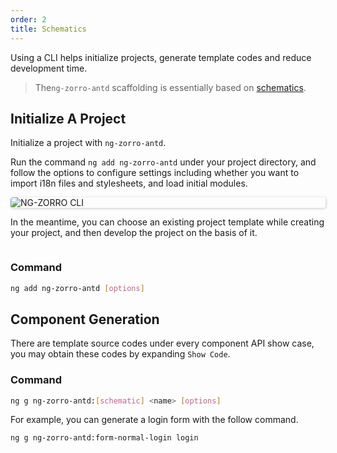 ```yaml
---
order: 2
title: Schematics
---
```


Using a CLI helps initialize projects, generate template codes and reduce development time.

> The`ng-zorro-antd` scaffolding is essentially based on [schematics](https://blog.angular.dev/schematics-an-introduction-dc1dfbc2a2b2).

## Initialize A Project

Initialize a project with `ng-zorro-antd`.

Run the command `ng add ng-zorro-antd` under your project directory, and follow the options to configure settings including whether you want to import i18n files and stylesheets, and load initial modules.

<img alt="NG-ZORRO CLI" style="display: block; border-radius: 4px; box-shadow: 1px 1px 4px 0px rgba(0, 0, 0, 0.2);" src="https://img.alicdn.com/tfs/TB19fFHdkxz61VjSZFtXXaDSVXa-680-243.svg">

In the meantime, you can choose an existing project template while creating your project, and then develop the project on the basis of it.

<img alt aria-hidden="true" style="display: block; border-radius: 4px; box-shadow: 1px 1px 4px 0px rgba(0, 0, 0, 0.2); max-width: 680px;" src="https://img.alicdn.com/tfs/TB1IC0TeEWF3KVjSZPhXXXclXXa-2000-1078.png">

### Command

```bash
ng add ng-zorro-antd [options]
```

## Component Generation

There are template source codes under every component API show case, you may obtain these codes by expanding `Show Code`.

### Command

```bash
ng g ng-zorro-antd:[schematic] <name> [options]
```

For example, you can generate a login form with the follow command.

```bash
ng g ng-zorro-antd:form-normal-login login
```
